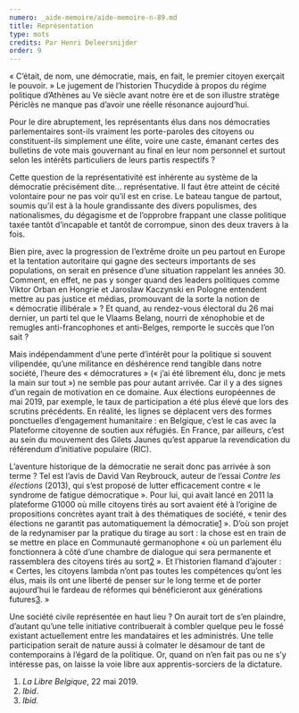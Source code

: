 ```yaml
---
numero: _aide-memoire/aide-memoire-n-89.md
title: Représentation
type: mots
credits: Par Henri Deleersnijder
order: 9
---
```

« C’était, de nom, une démocratie, mais, en fait, le premier citoyen exerçait le pouvoir. » Le jugement de l’historien Thucydide à propos du régime politique d’Athènes au Ve siècle avant notre ère et de son illustre stratège Périclès ne manque pas d’avoir une réelle résonance aujourd’hui. 

Pour le dire abruptement, les représentants élus dans nos démocraties parlementaires sont-ils vraiment les porte-paroles des citoyens ou constituent-ils simplement une élite, voire une caste, émanant certes des bulletins de vote mais gouvernant au final en leur nom personnel et surtout selon les intérêts particuliers de leurs partis respectifs ? 

Cette question de la représentativité est inhérente au système de la démocratie précisément dite... représentative. Il faut être atteint de cécité volontaire pour ne pas voir qu’il est en crise. Le bateau tangue de partout, soumis qu’il est à la houle grandissante des divers populismes, des nationalismes, du dégagisme et de l’opprobre frappant une classe politique taxée tantôt d’incapable et tantôt de corrompue, sinon des deux travers à la fois. 

Bien pire, avec la progression de l’extrême droite un peu partout en Europe et la tentation autoritaire qui gagne des secteurs importants de ses populations, on serait en présence d’une situation rappelant les années 30. Comment, en effet, ne pas y songer quand des leaders politiques comme Viktor Orban en Hongrie et Jaroslaw Kaczynski en Pologne entendent mettre au pas justice et médias, promouvant de la sorte la notion de « démocratie illibérale » ? Et quand, au rendez-vous électoral du 26 mai dernier, un parti tel que le Vlaams Belang, nourri de xénophobie et de remugles anti-francophones et anti-Belges, remporte le succès que l’on sait ?

Mais indépendamment d’une perte d’intérêt pour la politique si souvent vilipendée, qu’une militance en déshérence rend tangible dans notre société, l’heure des « démocratures » (« j’ai été librement élu, donc je mets la main sur tout ») ne semble pas pour autant arrivée. Car il y a des signes d’un regain de motivation en ce domaine. Aux élections européennes de mai 2019, par exemple, le taux de participation a été plus élevé que lors des scrutins précédents. En réalité, les lignes se déplacent vers des formes ponctuelles d’engagement humanitaire : en Belgique, c’est le cas avec la Plateforme citoyenne de soutien aux réfugiés. En France, par ailleurs, c’est au sein du mouvement des Gilets Jaunes qu’est apparue la revendication du référendum d’initiative populaire (RIC).

L’aventure historique de la démocratie ne serait donc pas arrivée à son terme ? Tel est l’avis de David Van Reybrouck, auteur de l’essai _Contre les élections_ (2013), qui s’est proposé de lutter efficacement contre « le syndrome de fatigue démocratique ». Pour lui, qui avait lancé en 2011  la plateforme G1000 où mille citoyens tirés au sort avaient été à l’origine de propositions concrètes ayant trait à des thématiques de société, « tenir des élections ne garantit pas automatiquement la démocratie[1](#footnote-1) ». D’où son projet de la redynamiser par la pratique du tirage au sort : la chose est en train de se mettre en place en Communauté germanophone « où un parlement élu fonctionnera à côté d’une chambre de dialogue qui sera permanente et rassemblera des citoyens tirés au sort[2](#footnote-2) ». Et l’historien flamand d’ajouter : « Certes, les citoyens lambda n’ont pas toutes les compétences qu’ont les élus, mais ils ont une liberté de penser sur le long terme et de porter aujourd’hui le fardeau de réformes qui bénéficieront aux générations futures[3](#footnote-3). »

Une société civile représentée en haut lieu ? On aurait tort de s’en plaindre, d’autant qu’une telle initiative contribuerait à combler quelque peu le fossé existant actuellement entre les mandataires et les administrés. Une telle participation serait de nature aussi à colmater le désamour de tant de contemporains à l’égard de la politique. Or, quand on n’en fait pas ou ne s’y intéresse pas, on laisse la voie libre aux apprentis-sorciers de la dictature.

1. _La Libre Belgique_, 22 mai 2019.
2. _Ibid_.
3. _Ibid._
